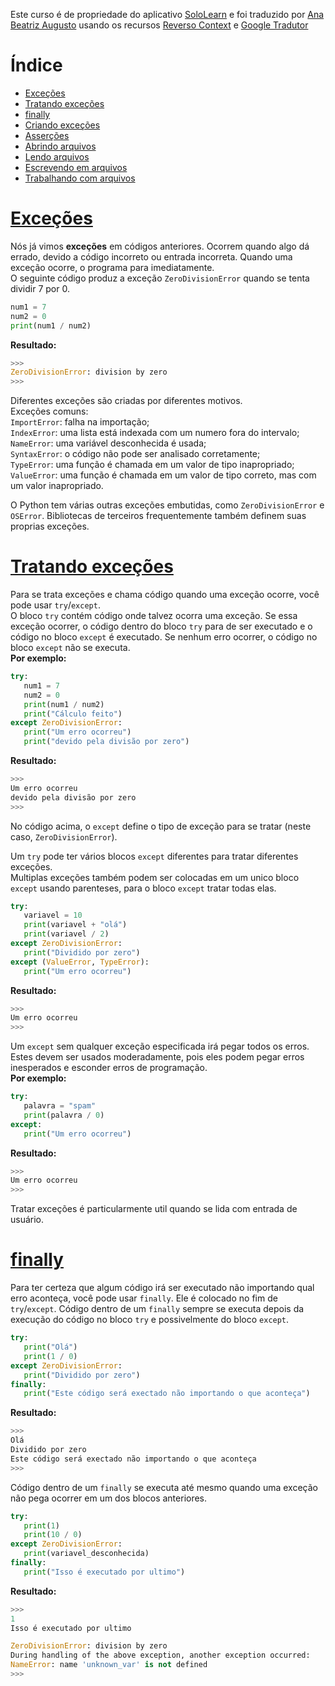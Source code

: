 Este curso é de propriedade do aplicativo [SoloLearn](https://play.google.com/store/apps/details?id=com.sololearn) e foi traduzido por [Ana Beatriz Augusto](https://www.linkedin.com/in/anabeatrizz) usando os recursos [Reverso Context](https://context.reverso.net/translation/) e [Google Tradutor](https://translate.google.com.br/?hl=pt-BR)

# Índice
- [Exceções](#exceções)
- [Tratando exceções](#tratando-exceções)
- [finally](#finally)
- [Criando exceções](#criando-exceções)
- [Asserções](#asserções)
- [Abrindo arquivos](#abrindo-arquivos)
- [Lendo arquivos](#lendo-arquivos)
- [Escrevendo em arquivos](#escrevendo-em-arquivos)
- [Trabalhando com arquivos](#trabalhando-com-arquivos)

# [Exceções](#índice)
Nós já vimos __exceções__ em códigos anteriores. Ocorrem quando algo dá errado, devido a código incorreto ou entrada incorreta. Quando uma exceção ocorre, o programa para imediatamente.<br>O seguinte código produz a exceção `ZeroDivisionError` quando se tenta dividir 7 por 0.
```python
num1 = 7
num2 = 0
print(num1 / num2)
```

__Resultado:__
```python
>>>
ZeroDivisionError: division by zero
>>>
```

Diferentes exceções são criadas por diferentes motivos.<br>Exceções comuns:<br>`ImportError`: falha na importação;<br>`IndexError`: uma lista está indexada com um numero fora do intervalo;<br>`NameError`: uma variável desconhecida é usada;<br>`SyntaxError`: o código não pode ser analisado corretamente;<br>`TypeError`: uma função é chamada em um valor de tipo inapropriado;<br>`ValueError`: uma função é chamada em um valor de tipo correto, mas com um valor inapropriado.

O Python tem várias outras exceções embutidas, como `ZeroDivisionError` e `OSError`. Bibliotecas de terceiros frequentemente também definem suas proprias exceções.

# [Tratando exceções](#índices)
Para se trata exceções e chama código quando uma exceção ocorre, você pode usar `try`/`except`.<br>O bloco `try` contém código onde talvez ocorra uma exceção. Se essa exceção ocorrer, o código dentro do bloco `try` para de ser executado e o código no bloco `except` é executado. Se nenhum erro ocorrer, o código no bloco `except` não se executa.<br>__Por exemplo:__
```python
try:
   num1 = 7
   num2 = 0
   print(num1 / num2)
   print("Cálculo feito")
except ZeroDivisionError:
   print("Um erro ocorreu")
   print("devido pela divisão por zero")
```

__Resultado:__
```python
>>>
Um erro ocorreu
devido pela divisão por zero
>>>
```

No código acima, o `except` define o tipo de exceção para se tratar (neste caso, `ZeroDivisionError`).

Um `try` pode ter vários blocos `except` diferentes para tratar diferentes exceções.<br>Multiplas exceções também podem ser colocadas em um unico bloco `except` usando parenteses, para o bloco `except` tratar todas elas.
```python
try:
   variavel = 10
   print(variavel + "olá")
   print(variavel / 2)
except ZeroDivisionError:
   print("Dividido por zero")
except (ValueError, TypeError):
   print("Um erro ocorreu")
```

__Resultado:__
```python
>>>
Um erro ocorreu
>>>
```

Um `except` sem qualquer exceção especificada irá pegar todos os erros. Estes devem ser usados moderadamente, pois eles podem pegar erros inesperados e esconder erros de programação.<br>__Por exemplo:__
```python
try:
   palavra = "spam"
   print(palavra / 0)
except:
   print("Um erro ocorreu")
```

__Resultado:__
```python
>>>
Um erro ocorreu
>>>
```

Tratar exceções é particularmente util quando se lida com entrada de usuário.

# [finally](#índice)
Para ter certeza que algum código irá ser executado não importando qual erro aconteça, você pode usar `finally`. Ele é colocado no fim de `try`/`except`. Código dentro de um `finally` sempre se executa depois da execução do código no bloco `try` e possivelmente do bloco `except`.
```python
try:
   print("Olá")
   print(1 / 0)
except ZeroDivisionError:
   print("Dividido por zero")
finally:
   print("Este código será exectado não importando o que aconteça")
```

__Resultado:__
```python
>>>
Olá
Dividido por zero
Este código será exectado não importando o que aconteça
>>>
```

Código dentro de um `finally` se executa até mesmo quando uma exceção não pega ocorrer em um dos blocos anteriores.
```python
try:
   print(1)
   print(10 / 0)
except ZeroDivisionError:
   print(variavel_desconhecida)
finally:
   print("Isso é executado por ultimo")
```

__Resultado:__
```python
>>>
1
Isso é executado por ultimo

ZeroDivisionError: division by zero
During handling of the above exception, another exception occurred:
NameError: name 'unknown_var' is not defined
>>>
```
